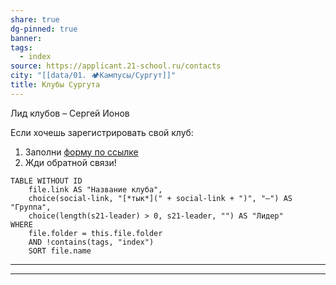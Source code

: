 ```yaml
---
share: true
dg-pinned: true
banner: 
tags:
  - index
source: https://applicant.21-school.ru/contacts
city: "[[data/01. 🏕️Кампусы/Сургут]]"
title: Клубы Сургута
---
```


Лид клубов – Сергей Ионов

Если хочешь зарегистрировать свой клуб:  
1. Заполни [форму по ссылке](https://forms.yandex.ru/u/64632c55e010dba699028e98/)
2. Жди обратной связи! 

```dataview
TABLE WITHOUT ID
	file.link AS "Название клуба",
    choice(social-link, "[*тык*](" + social-link + ")", "—") AS "Группа",
    choice(length(s21-leader) > 0, s21-leader, "") AS "Лидер"
WHERE 
	file.folder = this.file.folder 
	AND !contains(tags, "index")
	SORT file.name
```

___
___
